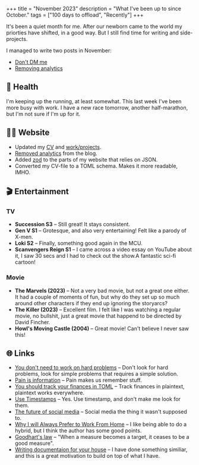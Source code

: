 +++
title = "November 2023"
description = "What I've been up to since October."
tags = ["100 days to offload", "Recently"]
+++

It's been a quiet month for me. After our newborn came to the world my priorties
have shifted, in a good way. But I still find time for writing and
side-projects.

I managed to write two posts in November:

- [Don't DM me](/blog/dont-dm-me)
- [Removing analytics](/blog/removing-analytics)

## 💪 Health

I'm keeping up the running, at least somewhat. This last week I've been more
busy with work. I have a new race tomorrow, another half-marathon, but I'm not
sure if I'm up for it.

## 🧑‍💻 Website

- Updated my [CV](/cv) and [work/projects](/projects).
- [Removed analytics](/blog/removing/analytics) from the blog.
- Added [zod](https://zod.dev) to the parts of my website that relies on JSON.
- Converted my CV-file to a TOML schema. Makes it more readable, IMHO.

## 🎬 Entertainment

### TV

- **Succession S3** – Still great! It stays consistent.
- **Gen V S1** – Grotesque, and also very entertaining! Felt like a parody of
  X-men.
- **Loki S2** – Finally, something good again in the MCU.
- **Scanvengers Reign S1** – I came across a video essay on YouTube about it, I
  saw 30 secs and I had to check out the show.A fantastic sci-fi cartoon!

### Movie

- **The Marvels (2023)** – Not a very bad movie, but not a great one either. It
  had a couple of moments of fun, but why do they set up so much around other
  characters if they end up ignoring the storyarcs?
- **The Killer (2023)** – Excellent film. I felt like I was watching a regular
  movie, no bullshit, just a great movie that happend to be directed by David
  Fincher.
- **Howl's Moving Castle (2004)** – Great movie! Can't believe I never saw this!

## 🌐 Links

- [You don't need to work on hard problems][hard] – Don't look for hard
  problems, look for simple problems that requires a simple solution.
- [Pain is information][pain] – Pain makes us remember stuff.
- [You should track your finances in TOML][finances] – Track finances in
  plaintext, plaintext works everywhere.
- [Use Timestamps][timestamps] – Yes. Use timestamp, and don't make me look for
  them.
- [The future of social media][some] – Social media the thing it wasn't supposed
  to.
- [Why I will Always Prefer to Work From Home][wfh] – I like being able to do a
  hybrid, but I think the author has some good points.
- [Goodhart's law][law] – "When a measure becomes a target, it ceases to be a
  good measure".
- [Writing documentaion for your house][docs] – I have done something similiar,
  and this is a great motivation to build on top of what I have.

[hard]: https://www.benkuhn.net/hard/
[pain]: https://stephango.com/pain
[finances]: https://kmaasrud.com/blog/track-finances-in-toml.html
[timestamps]: https://jankremer.eu/micro/timestamps/
[some]: https://erikjohannes.no/posts/20231119-the-future-of-social-media/
[wfh]: https://shavingtheyak.com/2023/10/25/wfh-part1/
[law]: https://en.wikipedia.org/wiki/Goodhart%27s_law
[docs]: https://luke.hsiao.dev/blog/housing-documentation/
